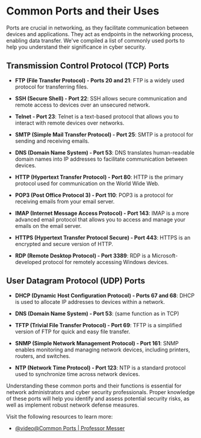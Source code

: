 # Common Ports and their Uses

Ports are crucial in networking, as they facilitate communication between devices and applications. They act as endpoints in the networking process, enabling data transfer. We've compiled a list of commonly used ports to help you understand their significance in cyber security.

## Transmission Control Protocol (TCP) Ports

- **FTP (File Transfer Protocol) - Ports 20 and 21**: FTP is a widely used protocol for transferring files.

- **SSH (Secure Shell) - Port 22**: SSH allows secure communication and remote access to devices over an unsecured network.

- **Telnet - Port 23**: Telnet is a text-based protocol that allows you to interact with remote devices over networks.

- **SMTP (Simple Mail Transfer Protocol) - Port 25**: SMTP is a protocol for sending and receiving emails.

- **DNS (Domain Name System) - Port 53**: DNS translates human-readable domain names into IP addresses to facilitate communication between devices.

- **HTTP (Hypertext Transfer Protocol) - Port 80**: HTTP is the primary protocol used for communication on the World Wide Web.

- **POP3 (Post Office Protocol 3) - Port 110**: POP3 is a protocol for receiving emails from your email server.

- **IMAP (Internet Message Access Protocol) - Port 143**: IMAP is a more advanced email protocol that allows you to access and manage your emails on the email server.

- **HTTPS (Hypertext Transfer Protocol Secure) - Port 443**: HTTPS is an encrypted and secure version of HTTP.

- **RDP (Remote Desktop Protocol) - Port 3389**: RDP is a Microsoft-developed protocol for remotely accessing Windows devices.

## User Datagram Protocol (UDP) Ports

- **DHCP (Dynamic Host Configuration Protocol) - Ports 67 and 68**: DHCP is used to allocate IP addresses to devices within a network.

- **DNS (Domain Name System) - Port 53**: (same function as in TCP)

- **TFTP (Trivial File Transfer Protocol) - Port 69**: TFTP is a simplified version of FTP for quick and easy file transfer.

- **SNMP (Simple Network Management Protocol) - Port 161**: SNMP enables monitoring and managing network devices, including printers, routers, and switches.

- **NTP (Network Time Protocol) - Port 123**: NTP is a standard protocol used to synchronize time across network devices.

Understanding these common ports and their functions is essential for network administrators and cyber security professionals. Proper knowledge of these ports will help you identify and assess potential security risks, as well as implement robust network defense measures.

Visit the following resources to learn more:

- [@video@Common Ports | Professor Messer](https://www.youtube.com/watch?v=fgC8hk4IfDk)
